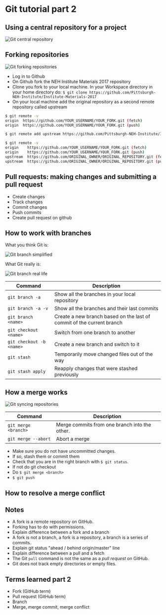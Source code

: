 # Git tutorial part 2

## Using a central repository for a project

![Git central repository](images/git_central_repo.gif)

## Forking repositories

![Git forking repositories](images/git_forking.gif)

* Log in to Github
* On Github fork the NEH Institute Materials 2017 repository
* Clone you fork to your local machine.
In your Workspace directory in your home directory do:
`$ git clone https://github.com/Pittsburgh-NEH-Institute/Institute-Materials-2017`
* On your local machine add the original repository as a second remote repository called upstream

```bash
$ git remote -v
origin  https://github.com/YOUR_USERNAME/YOUR_FORK.git (fetch)
origin  https://github.com/YOUR_USERNAME/YOUR_FORK.git (push)

$ git remote add upstream https://github.com/Pittsburgh-NEH-Institute/Institute-Materials-2017

$ git remote -v
origin    https://github.com/YOUR_USERNAME/YOUR_FORK.git (fetch)
origin    https://github.com/YOUR_USERNAME/YOUR_FORK.git (push)
upstream  https://github.com/ORIGINAL_OWNER/ORIGINAL_REPOSITORY.git (fetch)
upstream  https://github.com/ORIGINAL_OWNER/ORIGINAL_REPOSITORY.git (push)
```

## Pull requests: making changes and submitting a pull request

* Create changes
* Track changes
* Commit changes
* Push commits 
* Create pull request on github 

## How to work with branches

What you think Git is:

![Git branch simplified](images/git_branch_simplified.gif)

What Git really is:

![Git branch real life](images/git_branch_real_life.gif)

Command | Description
--------|------------
`git branch -a`|   Show all the branches in your local repository
`git branch -a -v` | Show all the branches and their last commits
`git branch <name>`   |   Create a new branch based on the last of commit of the current branch
`git checkout <name>` |   Switch from one branch to another
`git checkout -b <name>` | Create a new branch and switch to it
`git stash`    |   Temporarily move changed files out of the way
`git stash apply` | Reapply changes that were stashed previously

## How a merge works

![Git syncing repositories](images/git_syncing.gif)

Command | Description
--------|------------
`git merge <branch>` | Merge commits from one branch into the other.
`git merge --abort` | Abort a merge 

* Make sure you do not have uncommitted changes.
* If so, stash them or commit them
* Check that you are in the right branch with `$ git status`.
* If not do git checkout
* Do `$ git merge <branch>`
* `$ git push`

## How to resolve a merge conflict

## Notes

* A fork is a remote repository on GitHub. 
* Forking has to do with permissions.
* Explain difference between a fork and a branch
* A fork is not a branch, a fork is a repository, a branch is a series of commits.
* Explain git status "ahead / behind origin/master" line
* Explain difference between a pull and a fetch
* The Git `pull` command is not the same as a *pull request* on GitHub.
* Git does not track empty directories or empty files.

## Terms learned part 2

* Fork (GitHub term)
* Pull request (GitHub term)
* Branch
* Merge, merge commit, merge conflict


